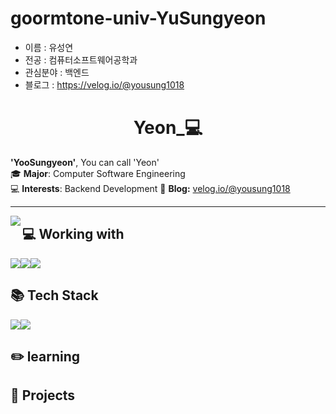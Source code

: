 # goormtone-univ-YuSungyeon
- 이름 : 유성연
- 전공 : 컴퓨터소프트웨어공학과
- 관심분야 : 백엔드
- 블로그 : https://velog.io/@yousung1018

<h1 align="center">Yeon_💻</h1>


**'YooSungyeon'**, You can call 'Yeon'<br>🎓 **Major**: Computer Software Engineering<br>💻 **Interests**: Backend Development
📝 **Blog:** [velog.io/@yousung1018](https://velog.io/@yousung1018)

---

<img align="left" src="https://github-readme-stats.vercel.app/api?username=YuSungyeon&theme=gruvbox_light&hide_border=true&count_private=true&show_icons=false&custom_title=GitHub%20Stats😊"/>

<h2>💻 Working with</h2>
<img src="http://img.shields.io/badge/C-A8B9CC?style=flat-square&logo=C&logoColor=white"><img src="http://img.shields.io/badge/JAVA-007396?style=flat-square&logo=java&logoColor=white"><img src="http://img.shields.io/badge/Spring-6DB33F?style=flat-square&logo=sping&logoColor=white">

<h2>📚 Tech Stack</h2>
<img src="http://img.shields.io/badge/VisualStudioCode-007ACC?style=flat-square&logo=visualstudiocode&logoColor=white"><img src="http://img.shields.io/badge/IntelliJ-000000?style=flat-square&logo=intellijidea&logoColor=white">


<h2>✏️ learning</h2>

<h2>📁 Projects</h2>